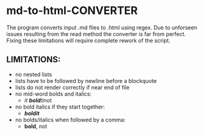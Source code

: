 # md-to-html-CONVERTER

The program converts input .md files to .html using regex. Due to unforseen issues resulting from the read method the converter is far from perfect. Fixing these limitations will require complete rework of the script.

## LIMITATIONS:

- no nested lists
- lists have to be followed by newline before a blockquote
- lists do not render correctly if near end of file  
- no mid-word bolds and italics:
  - *it **bold**ti*not
- no bold italics if they start together:    
  - ***boldit***
- no bolds/italics when followed by a comma: 
  - **bold**, not 
